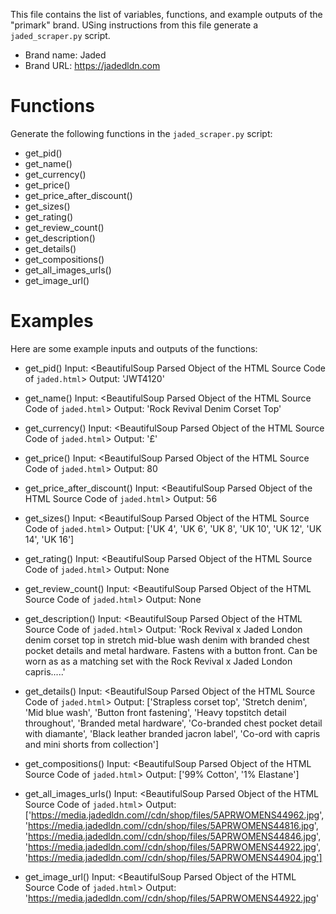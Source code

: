 This file contains the list of variables, functions, and example outputs of the "primark" brand. USing instructions from this file generate a `jaded_scraper.py` script.

- Brand name: Jaded
- Brand URL: https://jadedldn.com

# Functions

Generate the following functions in the `jaded_scraper.py` script:
- get_pid()
- get_name()
- get_currency()
- get_price()
- get_price_after_discount()
- get_sizes()
- get_rating()
- get_review_count()
- get_description()
- get_details()
- get_compositions()
- get_all_images_urls()
- get_image_url()

# Examples

Here are some example inputs and outputs of the functions:

- get_pid()
    Input: <BeautifulSoup Parsed Object of the HTML Source Code of `jaded.html`>
    Output: 'JWT4120'

- get_name()
    Input: <BeautifulSoup Parsed Object of the HTML Source Code of `jaded.html`>
    Output: 'Rock Revival Denim Corset Top'

- get_currency()
    Input: <BeautifulSoup Parsed Object of the HTML Source Code of `jaded.html`>
    Output: '£'

- get_price()
    Input: <BeautifulSoup Parsed Object of the HTML Source Code of `jaded.html`>
    Output: 80

- get_price_after_discount()
    Input: <BeautifulSoup Parsed Object of the HTML Source Code of `jaded.html`>
    Output: 56

- get_sizes()
    Input: <BeautifulSoup Parsed Object of the HTML Source Code of `jaded.html`>
    Output: ['UK 4', 'UK 6', 'UK 8', 'UK 10', 'UK 12', 'UK 14', 'UK 16']

- get_rating()
    Input: <BeautifulSoup Parsed Object of the HTML Source Code of `jaded.html`>
    Output: None

- get_review_count()
    Input: <BeautifulSoup Parsed Object of the HTML Source Code of `jaded.html`>
    Output: None

- get_description()
    Input: <BeautifulSoup Parsed Object of the HTML Source Code of `jaded.html`>
    Output: 'Rock Revival x Jaded London denim corset top in stretch mid-blue wash denim with branded chest pocket details and metal hardware. Fastens with a button front. Can be worn as as a matching set with the Rock Revival x Jaded London capris.....'

- get_details()
    Input: <BeautifulSoup Parsed Object of the HTML Source Code of `jaded.html`>
    Output: ['Strapless corset top',
    'Stretch denim',
    'Mid blue wash',
    'Button front fastening',
    'Heavy topstitch detail throughout',
    'Branded metal hardware',
    'Co-branded chest pocket detail with diamante',
    'Black leather branded jacron label',
    'Co-ord with capris and mini shorts from collection']

- get_compositions()
    Input: <BeautifulSoup Parsed Object of the HTML Source Code of `jaded.html`>
    Output: ['99% Cotton', '1% Elastane']

- get_all_images_urls()
    Input: <BeautifulSoup Parsed Object of the HTML Source Code of `jaded.html`>
    Output: ['https://media.jadedldn.com//cdn/shop/files/5APRWOMENS44962.jpg',
    'https://media.jadedldn.com//cdn/shop/files/5APRWOMENS44816.jpg',
    'https://media.jadedldn.com//cdn/shop/files/5APRWOMENS44846.jpg',
    'https://media.jadedldn.com//cdn/shop/files/5APRWOMENS44922.jpg',
    'https://media.jadedldn.com//cdn/shop/files/5APRWOMENS44904.jpg']

- get_image_url()
    Input: <BeautifulSoup Parsed Object of the HTML Source Code of `jaded.html`>
    Output: 'https://media.jadedldn.com//cdn/shop/files/5APRWOMENS44922.jpg'